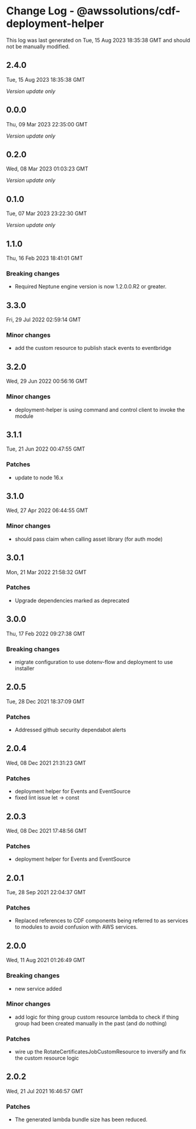 # Change Log - @awssolutions/cdf-deployment-helper

This log was last generated on Tue, 15 Aug 2023 18:35:38 GMT and should not be manually modified.

## 2.4.0
Tue, 15 Aug 2023 18:35:38 GMT

_Version update only_

## 0.0.0
Thu, 09 Mar 2023 22:35:00 GMT

_Version update only_

## 0.2.0
Wed, 08 Mar 2023 01:03:23 GMT

_Version update only_

## 0.1.0
Tue, 07 Mar 2023 23:22:30 GMT

_Version update only_

## 1.1.0
Thu, 16 Feb 2023 18:41:01 GMT

### Breaking changes

- Required Neptune engine version is now 1.2.0.0.R2 or greater.

## 3.3.0
Fri, 29 Jul 2022 02:59:14 GMT

### Minor changes

- add the custom resource to publish stack events to eventbridge

## 3.2.0
Wed, 29 Jun 2022 00:56:16 GMT

### Minor changes

- deployment-helper is using command and control client to invoke the module

## 3.1.1
Tue, 21 Jun 2022 00:47:55 GMT

### Patches

- update to node 16.x

## 3.1.0
Wed, 27 Apr 2022 06:44:55 GMT

### Minor changes

- should pass claim when calling asset library (for auth mode)

## 3.0.1
Mon, 21 Mar 2022 21:58:32 GMT

### Patches

- Upgrade dependencies marked as deprecated

## 3.0.0
Thu, 17 Feb 2022 09:27:38 GMT

### Breaking changes

- migrate configuration to use dotenv-flow and deployment to use installer

## 2.0.5
Tue, 28 Dec 2021 18:37:09 GMT

### Patches

- Addressed github security dependabot alerts

## 2.0.4
Wed, 08 Dec 2021 21:31:23 GMT

### Patches

- deployment helper for Events and EventSource 
- fixed lint issue let -> const

## 2.0.3
Wed, 08 Dec 2021 17:48:56 GMT

### Patches

- deployment helper for Events and EventSource 

## 2.0.1
Tue, 28 Sep 2021 22:04:37 GMT

### Patches

- Replaced references to CDF components being referred to as services to modules to avoid confusion with AWS services.

## 2.0.0
Wed, 11 Aug 2021 01:26:49 GMT

### Breaking changes

- new service added

### Minor changes

- add logic for thing group custom resource lambda to check if thing group had been created manually in the past (and do nothing)

### Patches

- wire up the RotateCertificatesJobCustomResource to inversify and fix the custom resource logic

## 2.0.2
Wed, 21 Jul 2021 16:46:57 GMT

### Patches

- The generated lambda bundle size has been reduced.

